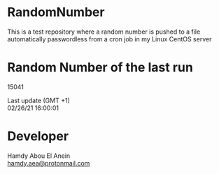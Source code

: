 # RandomNumber    
This is a test repository where a random number is pushed to a file automatically passwordless from a cron job in my Linux CentOS server    
# Random Number of the last run   
15041
      
Last update (GMT +1)    
02/26/21 16:00:01
# Developer    
Hamdy Abou El Anein   
hamdy.aea@protonmail.com
